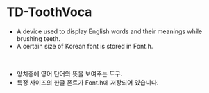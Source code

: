 # TD-ToothVoca

- A device used to display English words and their meanings while brushing teeth.
- A certain size of Korean font is stored in Font.h.

<br />

- 양치중에 영어 단어와 뜻을 보여주는 도구.
- 특정 사이즈의 한글 폰트가 Font.h에 저장되어 있습니다.
